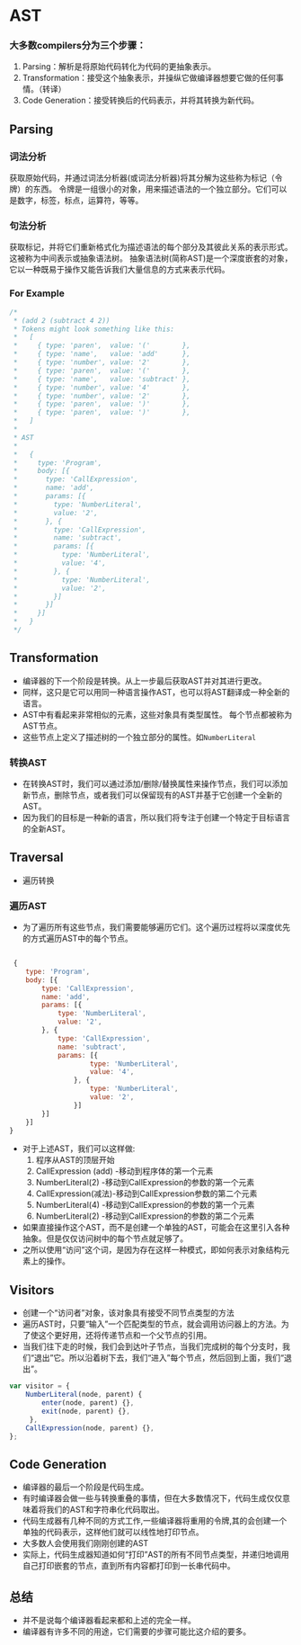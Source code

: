 # AST
### 大多数compilers分为三个步骤：
1. Parsing：解析是将原始代码转化为代码的更抽象表示。
2. Transformation：接受这个抽象表示，并操纵它做编译器想要它做的任何事情。（转译）
3. Code Generation：接受转换后的代码表示，并将其转换为新代码。


## Parsing

### 词法分析
获取原始代码，并通过词法分析器(或词法分析器)将其分解为这些称为标记（令牌）的东西。
令牌是一组很小的对象，用来描述语法的一个独立部分。它们可以是数字，标签，标点，运算符，等等。
   
### 句法分析
获取标记，并将它们重新格式化为描述语法的每个部分及其彼此关系的表示形式。
这被称为中间表示或抽象语法树。
抽象语法树(简称AST)是一个深度嵌套的对象，它以一种既易于操作又能告诉我们大量信息的方式来表示代码。

### For Example

```js
/*
 * (add 2 (subtract 4 2))
 * Tokens might look something like this:
 *   [
 *     { type: 'paren',  value: '('        },
 *     { type: 'name',   value: 'add'      },
 *     { type: 'number', value: '2'        },
 *     { type: 'paren',  value: '('        },
 *     { type: 'name',   value: 'subtract' },
 *     { type: 'number', value: '4'        },
 *     { type: 'number', value: '2'        },
 *     { type: 'paren',  value: ')'        },
 *     { type: 'paren',  value: ')'        },
 *   ]
 * 
 * AST
 *
 *   {
 *     type: 'Program',
 *     body: [{
 *       type: 'CallExpression',
 *       name: 'add',
 *       params: [{
 *         type: 'NumberLiteral',
 *         value: '2',
 *       }, {
 *         type: 'CallExpression',
 *         name: 'subtract',
 *         params: [{
 *           type: 'NumberLiteral',
 *           value: '4',
 *         }, {
 *           type: 'NumberLiteral',
 *           value: '2',
 *         }]
 *       }]
 *     }]
 *   }
 */
```

## Transformation

- 编译器的下一个阶段是转换。从上一步最后获取AST并对其进行更改。
- 同样，这只是它可以用同一种语言操作AST，也可以将AST翻译成一种全新的语言。
- AST中有看起来非常相似的元素，这些对象具有类型属性。 每个节点都被称为AST节点。
- 这些节点上定义了描述树的一个独立部分的属性。如`NumberLiteral`

### 转换AST

- 在转换AST时，我们可以通过添加/删除/替换属性来操作节点，我们可以添加新节点，删除节点，或者我们可以保留现有的AST并基于它创建一个全新的AST。
- 因为我们的目标是一种新的语言，所以我们将专注于创建一个特定于目标语言的全新AST。

## Traversal
- 遍历转换
### 遍历AST
- 为了遍历所有这些节点，我们需要能够遍历它们。这个遍历过程将以深度优先的方式遍历AST中的每个节点。
```js

 {
	type: 'Program',
	body: [{
		type: 'CallExpression',
		name: 'add',
		params: [{
			type: 'NumberLiteral',
			value: '2',
		}, {
			type: 'CallExpression',
			name: 'subtract',
			params: [{
					type: 'NumberLiteral',
					value: '4',
				}, {
					type: 'NumberLiteral',
					value: '2',
				}]
		}]
	}]
}
```
- 对于上述AST，我们可以这样做:
  1. 程序从AST的顶层开始
  2. CallExpression (add) -移动到程序体的第一个元素
  3. NumberLiteral(2) -移动到CallExpression的参数的第一个元素
  4. CallExpression(减法)-移动到CallExpression参数的第二个元素
  5. NumberLiteral(4) -移动到CallExpression的参数的第一个元素
  6. NumberLiteral(2) -移动到CallExpression的参数的第二个元素
- 如果直接操作这个AST，而不是创建一个单独的AST，可能会在这里引入各种抽象。但是仅仅访问树中的每个节点就足够了。
- 之所以使用“访问”这个词，是因为存在这样一种模式，即如何表示对象结构元素上的操作。

## Visitors
- 创建一个“访问者”对象，该对象具有接受不同节点类型的方法
- 遍历AST时，只要“输入”一个匹配类型的节点，就会调用访问器上的方法。为了使这个更好用，还将传递节点和一个父节点的引用。
-  当我们往下走的时候，我们会到达叶子节点，当我们完成树的每个分支时，我们“退出”它。所以沿着树下去，我们“进入”每个节点，然后回到上面，我们“退出”。
```js
var visitor = {
 	NumberLiteral(node, parent) {
		enter(node, parent) {},
        exit(node, parent) {},
	 },
	CallExpression(node, parent) {},
};
```

## Code Generation
- 编译器的最后一个阶段是代码生成。
- 有时编译器会做一些与转换重叠的事情，但在大多数情况下，代码生成仅仅意味着将我们的AST和字符串化代码取出。
- 代码生成器有几种不同的方式工作,一些编译器将重用的令牌,其的会创建一个单独的代码表示，这样他们就可以线性地打印节点。
- 大多数人会使用我们刚刚创建的AST
- 实际上，代码生成器知道如何“打印”AST的所有不同节点类型，并递归地调用自己打印嵌套的节点，直到所有内容都打印到一长串代码中。

## 总结
- 并不是说每个编译器看起来都和上述的完全一样。
- 编译器有许多不同的用途，它们需要的步骤可能比这介绍的要多。
